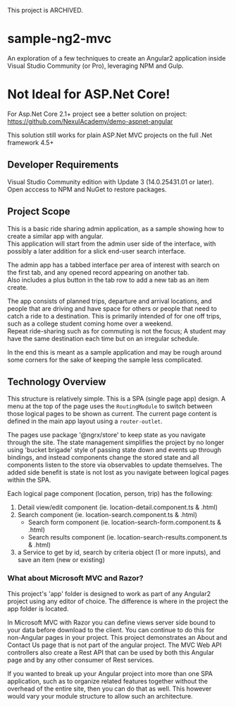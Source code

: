 This project is ARCHIVED.

# sample-ng2-mvc
An exploration of a few techniques to create an Angular2 application inside Visual Studio Community (or Pro), leveraging NPM and Gulp.

# Not Ideal for ASP.Net Core!
For Asp.Net Core 2.1+ project see a better solution on project: https://github.com/NexulAcademy/demo-aspnet-angular

This solution still works for plain ASP.Net MVC projects on the full .Net framework 4.5+

## Developer Requirements
Visual Studio Community edition with Update 3 (14.0.25431.01 or later).
Open acccess to NPM and NuGet to restore packages.

## Project Scope
This is a basic ride sharing admin application, as a sample showing how to create a similar app with angular.  
This application will start from the admin user side of the interface, with possibly a later addition for a slick end-user search interface.

The admin app has a tabbed interface per area of interest with search on the first tab, and any opened record appearing on another tab.  
Also includes a plus button in the tab row to add a new tab as an item create.

The app consists of planned trips, departure and arrival locations, and people that are driving and have space for others or people that 
need to catch a ride to a destination. This is primarily intended of for one off trips, such as a college student coming home over a weekend.  
Repeat ride-sharing such as for commuting is not the focus; A student may have the same destination each time but on an irregular schedule.

In the end this is meant as a sample application and may be rough around some corners for the sake of keeping the sample less complicated.

## Technology Overview
This structure is relatively simple.  This is a SPA (single page app) design.  A menu at the top of the page uses the `RoutingModule` to switch 
between those logical pages to be shown as current.  The current page content is defined in the main app layout using a `router-outlet`.

The pages use package '@ngrx/store' to keep state as you navigate through the site.  The state management simplifies the project by no longer using 
'bucket brigade' style of passing state down and events up through bindings, and instead components change the stored state and all components
listen to the store via observables to update themselves.  The added side benefit is state is not lost as you navigate between logical pages within
the SPA.

Each logical page component (location, person, trip) has the following:

1.	Detail view/edit component (ie. location-detail.component.ts & .html)
2.	Search component (ie. location-search.component.ts & .html)
	* Search form component (ie. location-search-form.component.ts & .html)
	* Search results component (ie. location-search-results.component.ts & .html)
3. a Service to get by id, search by criteria object (1 or more inputs), and save an item (new or existing)

### What about Microsoft MVC and Razor?
This project's 'app' folder is designed to work as part of any Angular2 project using any editor of choice.  The difference is where in the project the app folder is located.

In Microsoft MVC with Razor you can define views server side bound to your data before download to the client.  You can continue to do this for non-Angular pages in your
project.  This project demonstrates an About and Contact Us page that is not part of the angular project.  The MVC Web API controllers also create a Rest API that can be
used by both this Angular page and by any other consumer of Rest services.

If you wanted to break up your Angular project into more than one SPA application, such as to organize related features together without the overhead of the entire site, then you
can do that as well.  This however would vary your module structure to allow such an architecture.

